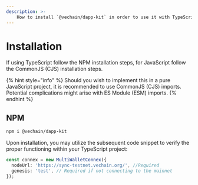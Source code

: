 ```yaml
---
description: >-
    How to install `@vechain/dapp-kit` in order to use it with TypeScript or Javascript.
---
```


# Installation

If using TypeScript follow the NPM installation steps, for JavaScript follow the CommonJS (CJS) installation steps.

{% hint style="info" %}
Should you wish to implement this in a pure JavaScript project, it is recommended to use CommonJS (CJS) imports. Potential complications might arise with ES Module (ESM) imports.
{% endhint %}

## NPM

```bash
npm i @vechain/dapp-kit
```

Upon installation, you may utilize the subsequent code snippet to verify the proper functioning within your TypeScript project:

```typescript
const connex = new MultiWalletConnex({
  nodeUrl: 'https://sync-testnet.vechain.org/', //Required
  genesis: 'test', // Required if not connecting to the mainnet
});
```
